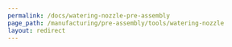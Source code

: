 ```yaml
---
permalink: /docs/watering-nozzle-pre-assembly
page_path: /manufacturing/pre-assembly/tools/watering-nozzle
layout: redirect
---
```


